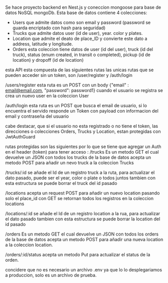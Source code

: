 Se hace proyecto backend en Nest.js y coneccion mongoose para base de datos NoSQL mongoDb.
Esta base de datos contiene  4 colecciones:
- Users que admite datos como son email y password (password se guarda encriptado con hash para seguridad)
- Trucks que admite datos user (id de user), year. color y plates.
- Location que admite el deato de place_ID y convierte este dato a address, latitude y longitude.
- Orders esta coleccion tiene datos de user (id del user), truck (id del truck), status (enum created, in transit o completed), pickup (id de location) y dropoff (id de location)


esta API esta compuesta de las siguientes rutas
las unicas rutas que se pueden acceder sin un token, son /user/register y /auth/login

/users/register
esta ruta es un POST con un body {"email" : email@email.com, "password": password1} cuando el usuario se registra se crea un nuevo user en la coleccion User

/auth/login
esta ruta es un POST que busca el email de usuario, si lo encuentra el servido responde un Token con payload con informacion del email y contraseña del usuario

cabe destacar, que si el usuario no esta registrado o no tiene el token, las direcciones o colecciones Orders, Trucks y Location, estan protegidas con JwtAuthGuard

rutas protegidas son las siguientes por lo que se tiene que agregar un Auth en el header (token) para tener acceso :
/trucks
Es un metodo GET el cual devuelve un JSON con todos los trucks de la base de datos
acepta un metodo POST para añadir un nevo truck a la coleccion Trucks

/trucks/:id
se añade el Id de un registro truck a la ruta, para actualizar el dato pasado, puede ser el year, color o plate o todos juntos
tambien con esta estructura se puede borrar el truck del id pasado

/locations
acepta un request POST para añadir un nuevo location pasando solo el place_id
con GET se retornan todos los registros en la coleccion locations

/locations/:id
se añade el Id de un registro location a la rua, para actualizar el dato pasado
tambien con esta estructura se puede borrar la location del id pasado

/orders
Es un metodo GET el cual devuelve un JSON con todos los orders de la base de datos
acepta un metodo POST para añadir una nueva location a la coleccion location.

/orders/:id/status
acepta un metodo Put para actualizar el status de la orden.

concidere que no es necesario un archivo .env ya que lo lo desplegariamos a produccion, solo es un archivo de prueba.

